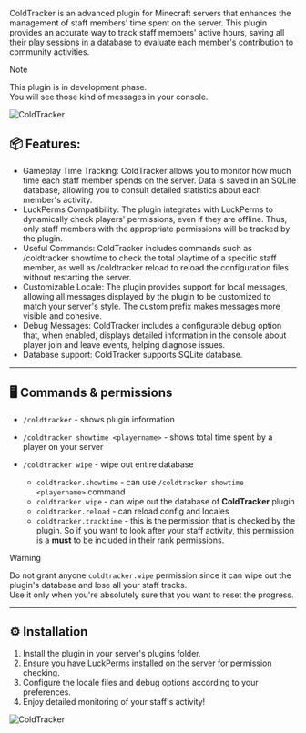ColdTracker is an advanced plugin for Minecraft servers that enhances the management of staff members' time spent on the server. This plugin provides an accurate way to track staff members' active hours, saving all their play sessions in a database to evaluate each member's contribution to community activities.

> [!NOTE]
> This plugin is in development phase.<br>
> You will see those kind of messages in your console.<br>

![ColdTracker](https://imgur.com/D6kcZTK.png)

## 📦 Features:
- Gameplay Time Tracking: ColdTracker allows you to monitor how much time each staff member spends on the server. Data is saved in an SQLite database, allowing you to consult detailed statistics about each member's activity.<br>
- LuckPerms Compatibility: The plugin integrates with LuckPerms to dynamically check players' permissions, even if they are offline. Thus, only staff members with the appropriate permissions will be tracked by the plugin.<br>
- Useful Commands: ColdTracker includes commands such as /coldtracker showtime <player> to check the total playtime of a specific staff member, as well as /coldtracker reload to reload the configuration files without restarting the server.<br>
- Customizable Locale: The plugin provides support for local messages, allowing all messages displayed by the plugin to be customized to match your server's style. The custom prefix makes messages more visible and cohesive.<br>
- Debug Messages: ColdTracker includes a configurable debug option that, when enabled, displays detailed information in the console about player join and leave events, helping diagnose issues.<br>
- Database support: ColdTracker supports SQLite database. <br>

---
## 🖥 Commands & permissions
- `/coldtracker` - shows plugin information
- `/coldtracker showtime <playername>` - shows total time spent by a player on your server
- `/coldtracker wipe` - wipe out entire database

  - `coldtracker.showtime` - can use `/coldtracker showtime <playername>` command
  - `coldtracker.wipe` - can wipe out the database of **ColdTracker** plugin
  - `coldtracker.reload` - can reload config and locales
  - `coldtracker.tracktime` - this is the permission that is checked by the plugin. So if you want to look after your staff activity, this permission is a **must** to be included in their rank permissions.
> [!WARNING]
> Do not grant anyone `coldtracker.wipe` permission since it can wipe out the plugin's database and lose all your staff tracks.<br>
> Use it only when you're absolutely sure that you want to reset the progress.
---
## ⚙ Installation
1. Install the plugin in your server's plugins folder.<br>
2. Ensure you have LuckPerms installed on the server for permission checking.<br>
3. Configure the locale files and debug options according to your preferences.<br>
4. Enjoy detailed monitoring of your staff's activity!<br>

![ColdTracker](https://imgur.com/vUpbz8I.png)
